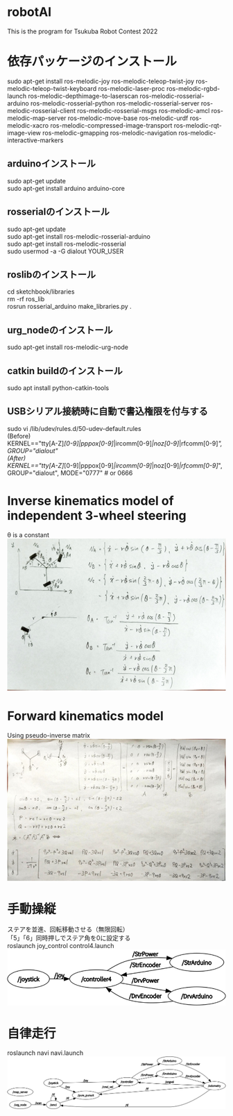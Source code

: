 # robotAI
This is the program for Tsukuba Robot Contest 2022

# 依存パッケージのインストール
sudo apt-get install ros-melodic-joy ros-melodic-teleop-twist-joy ros-melodic-teleop-twist-keyboard ros-melodic-laser-proc ros-melodic-rgbd-launch ros-melodic-depthimage-to-laserscan ros-melodic-rosserial-arduino ros-melodic-rosserial-python ros-melodic-rosserial-server ros-melodic-rosserial-client ros-melodic-rosserial-msgs ros-melodic-amcl ros-melodic-map-server ros-melodic-move-base ros-melodic-urdf ros-melodic-xacro ros-melodic-compressed-image-transport ros-melodic-rqt-image-view ros-melodic-gmapping ros-melodic-navigation ros-melodic-interactive-markers

## arduinoインストール
sudo apt-get update  
sudo apt-get install arduino arduino-core

## rosserialのインストール
sudo apt-get update  
sudo apt-get install ros-melodic-rosserial-arduino  
sudo apt-get install ros-melodic-rosserial  
sudo usermod -a -G dialout YOUR_USER  

## roslibのインストール
cd sketchbook/libraries  
rm -rf ros_lib  
rosrun rosserial_arduino make_libraries.py .  

## urg_nodeのインストール
sudo apt-get install ros-melodic-urg-node

## catkin buildのインストール
sudo apt install python-catkin-tools

## USBシリアル接続時に自動で書込権限を付与する  
sudo vi /lib/udev/rules.d/50-udev-default.rules  
(Before)  
KERNEL=="tty[A-Z]*[0-9]|pppox[0-9]*|ircomm[0-9]*|noz[0-9]*|rfcomm[0-9]*", GROUP="dialout"  
(After)  
KERNEL=="tty[A-Z]*[0-9]|pppox[0-9]*|ircomm[0-9]*|noz[0-9]*|rfcomm[0-9]*", GROUP="dialout", MODE="0777"  # or 0666

# Inverse kinematics model of independent 3-wheel steering
θ is a constant
![Inverse kinematics model](images/Inverse_kinematics_model.jpg)

# Forward kinematics model
Using pseudo-inverse matrix  
![forward kinematics model](images/forward_kinematics_model.jpg)

# 手動操縦  
ステアを並進、回転移動させる（無限回転）  
「5」「6」同時押しでステア角を0に設定する  
roslaunch joy_control control4.launch  
![joy_control](images/joy_control.png)

# 自律走行  
roslaunch navi navi.launch  
![self_navigation](images/Self-navigation.png)
